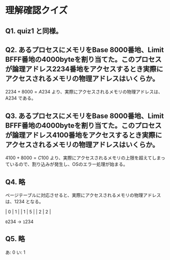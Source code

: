 # 理解確認クイズ

## Q1. quiz1 と同様。

## Q2. あるプロセスにメモリをBase 8000番地、Limit BFFF番地の4000byteを割り当てた。このプロセスが論理アドレス2234番地をアクセスするとき実際にアクセスされるメモリの物理アドレスはいくらか。

$2234 + 8000 = A234$ より、実際にアクセスされるメモリの物理アドレスは、A234 である。

## Q3. あるプロセスにメモリをBase 8000番地、Limit BFFF番地の4000byteを割り当てた。このプロセスが論理アドレス4100番地をアクセスするとき実際にアクセスされるメモリの物理アドレスはいくらか。

$4100 + 8000 = C100$ より、実際にアクセスされるメモリの上限を超えてしまっているので、割り込みが発生し、OSのエラー処理が始まる。

## Q4. 略

ページテーブルに対応させると、実際にアクセスされるメモリの物理アドレスは、1234 となる。

| 0 | 1 |
| 1 | 5 |
| 2 | 2 |

`0`234 -> `1`234

## Q5. 略

あ: 0
い: 1
